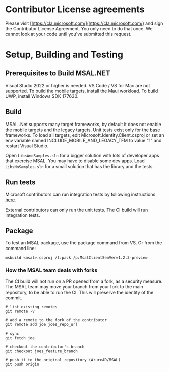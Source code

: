 # Contributor License agreements

Please visit [https://cla.microsoft.com/](https://cla.microsoft.com/) and sign the Contributor License Agreement.  You only need to do that once. We cannot look at your code until you've submitted this request.

# Setup, Building and Testing 

## Prerequisites to Build MSAL.NET

Visual Studio 2022 or higher is needed. VS Code / VS for Mac are not supported.
To build the mobile targets, install the Maui workload. To build UWP, install Windows SDK 177630.

## Build 

MSAL .Net supports many target frameworks, by default it does not enable the mobile targets and the legacy targets. Unit tests exist only for the base frameworks.
To load all targets, edit Microsoft.Identity.Client.csproj or set an env variable named INCLUDE_MOBILE_AND_LEGACY_TFM to value "1" and restart Visual Studio.

Open `LibsAndSamples.sln` for a bigger solution with lots of developer apps that exercise MSAL. You may have to disable some dev apps. Load `LibsNoSamples.sln` for a small solution that has the library and the tests. 

## Run tests

Microsoft contributors can run integration tests by following instructions [here](https://microsoft.sharepoint.com/teams/ADAL/_layouts/OneNote.aspx?id=%2Fteams%2FADAL%2FSiteAssets%2FDevEx%20Notebook&wd=target%28ID4S%2FMSAL.NET%2FTechnical%2FTesting.one%7C267ED97C-4551-49B4-B9C4-BA1239EC9C9F%2FMSAL%20desktop%20integration%20tests%7CF69C92B6-4A10-404A-9E9E-0FE513BF2897%2F%29).

External contributors can only run the unit tests. The CI build will run integration tests. 

## Package

To test an MSAL package, use the package command from VS. Or from the command line:

`msbuild <msal>.csproj /t:pack /p:MsalClientSemVer=1.2.3-preview`

### How the MSAL team deals with forks

The CI build will not run on a PR opened from a fork, as a security measure. The MSAL team may  move your branch from your fork to the main repository, to be able to run the CI. This will preserve the identity of the commit. 


```
# list existing remotes
git remote -v 

# add a remote to the fork of the contributor
git remote add joe joes_repo_url

# sync
git fetch joe

# checkout the contributor's branch 
git checkout joes_feature_branch

# push it to the original repository (AzureAD/MSAL)
git push origin

```



